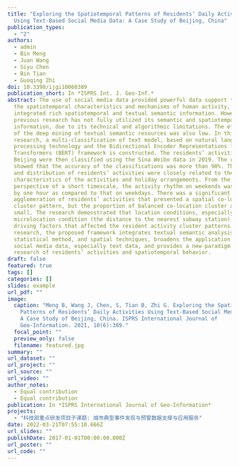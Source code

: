 ```yaml
---
title: "Exploring the Spatiotemporal Patterns of Residents’ Daily Activities
  Using Text-Based Social Media Data: A Case Study of Beijing, China"
publication_types:
  - "2"
authors:
  - admin
  - Bin Meng
  - Juan Wang
  - Siyu Chen
  - Bin Tian
  - Guoqing Zhi
doi: 10.3390/ijgi10060389
publication_short: In *ISPRS Int. J. Geo-Inf.*
abstract: The use of social media data provided powerful data support to reveal
  the spatiotemporal characteristics and mechanisms of human activity, as it
  integrated rich spatiotemporal and textual semantic information. However,
  previous research has not fully utilized its semantic and spatiotemporal
  information, due to its technical and algorithmic limitations. The efficiency
  of the deep mining of textual semantic resources was also low. In this
  research, a multi-classification of text model, based on natural language
  processing technology and the Bidirectional Encoder Representations from
  Transformers (BERT) framework is constructed. The residents’ activities in
  Beijing were then classified using the Sina Weibo data in 2019. The results
  showed that the accuracy of the classifications was more than 90%. The types
  and distribution of residents’ activities were closely related to the
  characteristics of the activities and holiday arrangements. From the
  perspective of a short timescale, the activity rhythm on weekends was delayed
  by one hour as compared to that on weekdays. There was a significant
  agglomeration of residents’ activities that presented a spatial co-location
  cluster pattern, but the proportion of balanced co-location cluster areas was
  small. The research demonstrated that location conditions, especially the
  microlocation condition (the distance to the nearest subway station), were the
  driving factors that affected the resident activity cluster patterns. In this
  research, the proposed framework integrates textual semantic analysis,
  statistical method, and spatial techniques, broadens the application areas of
  social media data, especially text data, and provides a new paradigm for the
  research of residents’ activities and spatiotemporal behavior.
draft: false
featured: true
tags: []
categories: []
slides: example
url_pdf: ""
image:
  caption: "Meng B, Wang J, Chen, S, Tian B, Zhi G. Exploring the Spatiotemporal
    Patterns of Residents’ Daily Activities Using Text-Based Social Media Data:
    A Case Study of Beijing, China. ISPRS International Journal of
    Geo-Information. 2021, 10(6):389."
  focal_point: ""
  preview_only: false
  filename: featured.jpg
summary: ""
url_dataset: ""
url_project: ""
url_source: ""
url_video: ""
author_notes:
  - Equal contribution
  - Equal contribution
publication: In *ISPRS International Journal of Geo-Information*
projects:
  - "科技部重点研发项目子课题: 城市典型事件发现与预警数据支撑与应用服务"
date: 2022-03-21T07:55:10.666Z
url_slides: ""
publishDate: 2017-01-01T00:00:00.000Z
url_poster: ""
url_code: ""
---
```

